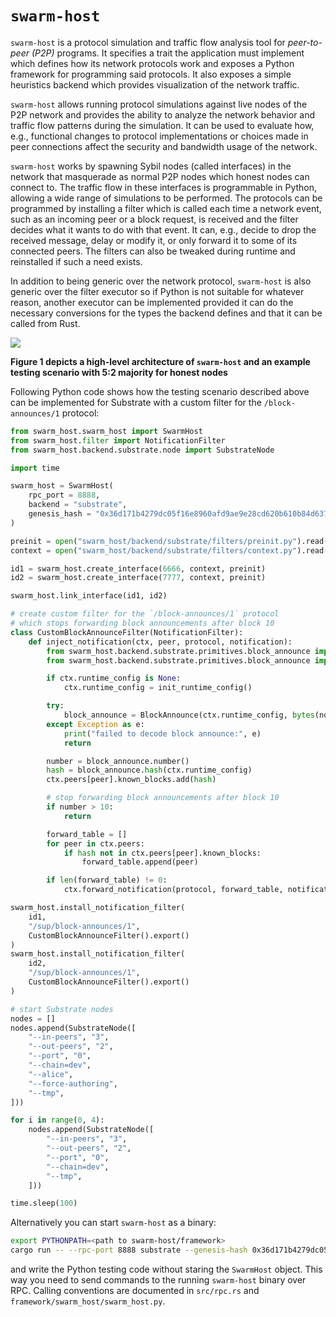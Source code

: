 # `swarm-host`

`swarm-host` is a protocol simulation and traffic flow analysis tool for *peer-to-peer (P2P)* programs. It specifies a trait the application must implement which defines how its network protocols work and exposes a Python framework for programming said protocols. It also exposes a simple heuristics backend which provides visualization of the network traffic.

`swarm-host` allows running protocol simulations against live nodes of the P2P network and provides the ability to analyze the network behavior and traffic flow patterns during the simulation. It can be used to evaluate how, e.g., functional changes to protocol implementations or choices made in peer connections affect the security and bandwidth usage of the network.

`swarm-host` works by spawning Sybil nodes (called interfaces) in the network that masquerade as normal P2P nodes which honest nodes can connect to. The traffic flow in these interfaces is programmable in Python, allowing a wide range of simulations to be performed. The protocols can be programmed by installing a filter which is called each time a network event, such as an incoming peer or a block request, is received and the filter decides what it wants to do with that event. It can, e.g., decide to drop the received message, delay or modify it, or only forward it to some of its connected peers. The filters can also be tweaked during runtime and reinstalled if such a need exists.

In addition to being generic over the network protocol, `swarm-host` is also generic over the filter executor so if Python is not suitable for whatever reason, another executor can be implemented provided it can do the necessary conversions for the types the backend defines and that it can be called from Rust.

![](https://i.imgur.com/rWB0AvL.png)

**Figure 1 depicts a high-level architecture of `swarm-host` and an example testing scenario with 5:2 majority for honest nodes**

Following Python code shows how the testing scenario described above can be implemented for Substrate with a custom filter for the `/block-announces/1` protocol: 

```python
from swarm_host.swarm_host import SwarmHost
from swarm_host.filter import NotificationFilter
from swarm_host.backend.substrate.node import SubstrateNode

import time

swarm_host = SwarmHost(
    rpc_port = 8888,
    backend = "substrate",
    genesis_hash = "0x36d171b4279dc05f16e8960afd9ae9e28cd620b610b84d6374949c099231c585"
)

preinit = open("swarm_host/backend/substrate/filters/preinit.py").read()
context = open("swarm_host/backend/substrate/filters/context.py").read()

id1 = swarm_host.create_interface(6666, context, preinit)
id2 = swarm_host.create_interface(7777, context, preinit)

swarm_host.link_interface(id1, id2)

# create custom filter for the `/block-announces/1` protocol
# which stops forwarding block announcements after block 10
class CustomBlockAnnounceFilter(NotificationFilter):
    def inject_notification(ctx, peer, protocol, notification):
        from swarm_host.backend.substrate.primitives.block_announce import BlockAnnounce
        from swarm_host.backend.substrate.primitives.block_announce import init_runtime_config

        if ctx.runtime_config is None:
            ctx.runtime_config = init_runtime_config()

        try:
            block_announce = BlockAnnounce(ctx.runtime_config, bytes(notification))
        except Exception as e:
            print("failed to decode block announce:", e)
            return

        number = block_announce.number()
        hash = block_announce.hash(ctx.runtime_config)
        ctx.peers[peer].known_blocks.add(hash)

        # stop forwarding block announcements after block 10
        if number > 10:
            return

        forward_table = []
        for peer in ctx.peers:
            if hash not in ctx.peers[peer].known_blocks:
                forward_table.append(peer)

        if len(forward_table) != 0:
            ctx.forward_notification(protocol, forward_table, notification)

swarm_host.install_notification_filter(
    id1,
    "/sup/block-announces/1",
    CustomBlockAnnounceFilter().export()
)
swarm_host.install_notification_filter(
    id2,
    "/sup/block-announces/1",
    CustomBlockAnnounceFilter().export()
)

# start Substrate nodes
nodes = []
nodes.append(SubstrateNode([
    "--in-peers", "3",
    "--out-peers", "2",
    "--port", "0",
    "--chain=dev",
    "--alice",
    "--force-authoring",
    "--tmp",
]))

for i in range(0, 4):
    nodes.append(SubstrateNode([
        "--in-peers", "3",
        "--out-peers", "2",
        "--port", "0",
        "--chain=dev",
        "--tmp",
    ])) 

time.sleep(100)

```

Alternatively you can start `swarm-host` as a binary:

```sh
export PYTHONPATH=<path to swarm-host/framework>
cargo run -- --rpc-port 8888 substrate --genesis-hash 0x36d171b4279dc05f16e8960afd9ae9e28cd620b610b84d6374949c099231c585
```

and write the Python testing code without staring the `SwarmHost` object. This way you need to send commands to the running `swarm-host` binary over RPC. Calling conventions are documented in `src/rpc.rs` and `framework/swarm_host/swarm_host.py`.